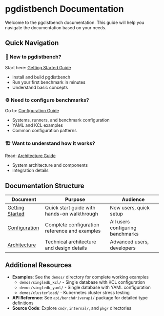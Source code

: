 # pgdistbench Documentation

Welcome to the pgdistbench documentation. This guide will help you navigate the documentation based on your needs.

## Quick Navigation

### 🚀 **New to pgdistbench?**
Start here: [Getting Started Guide](./getting-started.md)
- Install and build pgdistbench
- Run your first benchmark in minutes
- Understand basic concepts

### ⚙️ **Need to configure benchmarks?**
Go to: [Configuration Guide](./configuration.md)
- Systems, runners, and benchmark configuration
- YAML and KCL examples
- Common configuration patterns

### 🏗️ **Want to understand how it works?**
Read: [Architecture Guide](./architecture.md)
- System architecture and components
- Integration details

## Documentation Structure

| Document | Purpose | Audience |
|----------|---------|----------|
| [Getting Started](./getting-started.md) | Quick start guide with hands-on walkthrough | New users, quick setup |
| [Configuration](./configuration.md) | Complete configuration reference and examples | All users configuring benchmarks |
| [Architecture](./architecture.md) | Technical architecture and design details | Advanced users, developers |

## Additional Resources

- **Examples**: See the `demos/` directory for complete working examples
  - `demos/singledb_kcl/` - Single database with KCL configuration
  - `demos/singledb_yaml/` - Single database with YAML configuration
  - `demos/clusterload/` - Kubernetes cluster stress testing
- **API Reference**: See `api/benchdriverapi/` package for detailed type definitions
- **Source Code**: Explore `cmd/`, `internal/`, and `pkg/` directories
